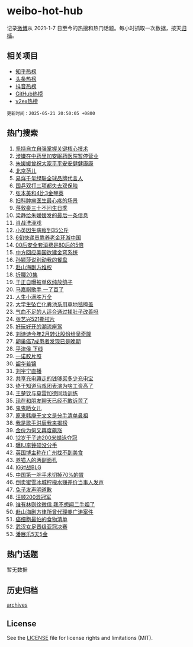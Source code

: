 # weibo-hot-hub

记录[微博](https://www.weibo.com)从 2021-1-7 日至今的热搜和热门话题。每小时抓取一次数据，按天[归档](archives)。

## 相关项目

- [知乎热榜](https://github.com/snaildev/zhihu-hot-hub)
- [头条热榜](https://github.com/snaildev/toutiao-hot-hub)
- [抖音热榜](https://github.com/snaildev/douyin-hot-hub)
- [GitHub热榜](https://github.com/snaildev/github-hot-hub)
- [v2ex热榜](https://github.com/snaildev/v2ex-hot-hub)


`更新时间：2025-05-21 20:50:05 +0800`

## 热门搜索

1. [坚持自立自强掌握关键核心技术](https://m.weibo.cn/search?containerid=100103type%3D1%26t%3D10%26q%3D%23%E5%9D%9A%E6%8C%81%E8%87%AA%E7%AB%8B%E8%87%AA%E5%BC%BA%E6%8E%8C%E6%8F%A1%E5%85%B3%E9%94%AE%E6%A0%B8%E5%BF%83%E6%8A%80%E6%9C%AF%23&stream_entry_id=51&isnewpage=1&extparam=seat%3D1%26cate%3D10103%26q%3D%2523%25E5%259D%259A%25E6%258C%2581%25E8%2587%25AA%25E7%25AB%258B%25E8%2587%25AA%25E5%25BC%25BA%25E6%258E%258C%25E6%258F%25A1%25E5%2585%25B3%25E9%2594%25AE%25E6%25A0%25B8%25E5%25BF%2583%25E6%258A%2580%25E6%259C%25AF%2523%26pos%3D0%26filter_type%3Drealtimehot%26dgr%3D0%26c_type%3D51%26stream_entry_id%3D51%26display_time%3D1747831804%26pre_seqid%3D174783180440203527534119)
1. [涉嫌在中药里加安眠药医院暂停营业](https://m.weibo.cn/search?containerid=100103type%3D1%26t%3D10%26q%3D%23%E6%B6%89%E5%AB%8C%E5%9C%A8%E4%B8%AD%E8%8D%AF%E9%87%8C%E5%8A%A0%E5%AE%89%E7%9C%A0%E8%8D%AF%E5%8C%BB%E9%99%A2%E6%9A%82%E5%81%9C%E8%90%A5%E4%B8%9A%23&stream_entry_id=31&isnewpage=1&extparam=seat%3D1%26filter_type%3Drealtimehot%26band_rank%3D1%26c_type%3D31%26lcate%3D5001%26cate%3D5001%26flag%3D1%26realpos%3D1%26q%3D%2523%25E6%25B6%2589%25E5%25AB%258C%25E5%259C%25A8%25E4%25B8%25AD%25E8%258D%25AF%25E9%2587%258C%25E5%258A%25A0%25E5%25AE%2589%25E7%259C%25A0%25E8%258D%25AF%25E5%258C%25BB%25E9%2599%25A2%25E6%259A%2582%25E5%2581%259C%25E8%2590%25A5%25E4%25B8%259A%2523%26dgr%3D0%26stream_entry_id%3D31%26pos%3D0%26display_time%3D1747831804%26pre_seqid%3D174783180440203527534119)
1. [朱媛媛曾祝大家平平安安健健康康](https://m.weibo.cn/search?containerid=100103type%3D1%26t%3D10%26q%3D%23%E6%9C%B1%E5%AA%9B%E5%AA%9B%E6%9B%BE%E7%A5%9D%E5%A4%A7%E5%AE%B6%E5%B9%B3%E5%B9%B3%E5%AE%89%E5%AE%89%E5%81%A5%E5%81%A5%E5%BA%B7%E5%BA%B7%23&stream_entry_id=31&isnewpage=1&extparam=seat%3D1%26filter_type%3Drealtimehot%26band_rank%3D2%26c_type%3D31%26lcate%3D5001%26cate%3D5001%26flag%3D1%26realpos%3D2%26q%3D%2523%25E6%259C%25B1%25E5%25AA%259B%25E5%25AA%259B%25E6%259B%25BE%25E7%25A5%259D%25E5%25A4%25A7%25E5%25AE%25B6%25E5%25B9%25B3%25E5%25B9%25B3%25E5%25AE%2589%25E5%25AE%2589%25E5%2581%25A5%25E5%2581%25A5%25E5%25BA%25B7%25E5%25BA%25B7%2523%26dgr%3D0%26stream_entry_id%3D31%26pos%3D1%26display_time%3D1747831804%26pre_seqid%3D174783180440203527534119)
1. [北京范儿](https://m.weibo.cn/search?containerid=100103type%3D1%26t%3D10%26q%3D%23%E5%8C%97%E4%BA%AC%E8%8C%83%E5%84%BF%23&stream_entry_id=31&isnewpage=1&extparam=seat%3D1%26filter_type%3Drealtimehot%26band_rank%3D3%26c_type%3D31%26lcate%3D5001%26cate%3D5001%26flag%3D0%26realpos%3D3%26q%3D%2523%25E5%258C%2597%25E4%25BA%25AC%25E8%258C%2583%25E5%2584%25BF%2523%26dgr%3D0%26stream_entry_id%3D31%26pos%3D2%26display_time%3D1747831804%26pre_seqid%3D174783180440203527534119)
1. [易烊千玺绿联全球品牌代言人](https://m.weibo.cn/search?containerid=100103type%3D1%26t%3D10%26q%3D%23%E6%98%93%E7%83%8A%E5%8D%83%E7%8E%BA%E7%BB%BF%E8%81%94%E5%85%A8%E7%90%83%E5%93%81%E7%89%8C%E4%BB%A3%E8%A8%80%E4%BA%BA%23&stream_entry_id=31&isnewpage=1&extparam=seat%3D1%26adid%3D286985%26filter_type%3Drealtimehot%26band_rank%3D4%26pos%3D3%26lcate%3D5001%26is_ad_pos%3D1%26cate%3D5001%26c_type%3D31%26q%3D%2523%25E6%2598%2593%25E7%2583%258A%25E5%258D%2583%25E7%258E%25BA%25E7%25BB%25BF%25E8%2581%2594%25E5%2585%25A8%25E7%2590%2583%25E5%2593%2581%25E7%2589%258C%25E4%25BB%25A3%25E8%25A8%2580%25E4%25BA%25BA%2523%26dgr%3D0%26stream_entry_id%3D31%26topic_ad%3D1%26display_time%3D1747831804%26pre_seqid%3D174783180440203527534119)
1. [国乒双打三项都失去双保险](https://m.weibo.cn/search?containerid=100103type%3D1%26t%3D10%26q%3D%23%E5%9B%BD%E4%B9%92%E5%8F%8C%E6%89%93%E4%B8%89%E9%A1%B9%E9%83%BD%E5%A4%B1%E5%8E%BB%E5%8F%8C%E4%BF%9D%E9%99%A9%23&stream_entry_id=31&isnewpage=1&extparam=seat%3D1%26filter_type%3Drealtimehot%26band_rank%3D4%26c_type%3D31%26lcate%3D5001%26cate%3D5001%26flag%3D0%26realpos%3D4%26q%3D%2523%25E5%259B%25BD%25E4%25B9%2592%25E5%258F%258C%25E6%2589%2593%25E4%25B8%2589%25E9%25A1%25B9%25E9%2583%25BD%25E5%25A4%25B1%25E5%258E%25BB%25E5%258F%258C%25E4%25BF%259D%25E9%2599%25A9%2523%26dgr%3D0%26stream_entry_id%3D31%26pos%3D4%26display_time%3D1747831804%26pre_seqid%3D174783180440203527534119)
1. [张本美和4比3金琴英](https://m.weibo.cn/search?containerid=100103type%3D1%26t%3D10%26q%3D%23%E5%BC%A0%E6%9C%AC%E7%BE%8E%E5%92%8C4%E6%AF%943%E9%87%91%E7%90%B4%E8%8B%B1%23&stream_entry_id=31&isnewpage=1&extparam=seat%3D1%26filter_type%3Drealtimehot%26band_rank%3D5%26c_type%3D31%26lcate%3D5001%26cate%3D5001%26flag%3D1%26realpos%3D5%26q%3D%2523%25E5%25BC%25A0%25E6%259C%25AC%25E7%25BE%258E%25E5%2592%258C4%25E6%25AF%25943%25E9%2587%2591%25E7%2590%25B4%25E8%258B%25B1%2523%26dgr%3D0%26stream_entry_id%3D31%26pos%3D5%26display_time%3D1747831804%26pre_seqid%3D174783180440203527534119)
1. [妇科肿瘤医生最心疼的场景](https://m.weibo.cn/search?containerid=100103type%3D1%26t%3D10%26q%3D%23%E5%A6%87%E7%A7%91%E8%82%BF%E7%98%A4%E5%8C%BB%E7%94%9F%E6%9C%80%E5%BF%83%E7%96%BC%E7%9A%84%E5%9C%BA%E6%99%AF%23&stream_entry_id=31&isnewpage=1&extparam=seat%3D1%26filter_type%3Drealtimehot%26band_rank%3D6%26c_type%3D31%26lcate%3D5001%26cate%3D5001%26flag%3D0%26realpos%3D6%26q%3D%2523%25E5%25A6%2587%25E7%25A7%2591%25E8%2582%25BF%25E7%2598%25A4%25E5%258C%25BB%25E7%2594%259F%25E6%259C%2580%25E5%25BF%2583%25E7%2596%25BC%25E7%259A%2584%25E5%259C%25BA%25E6%2599%25AF%2523%26dgr%3D0%26stream_entry_id%3D31%26pos%3D6%26display_time%3D1747831804%26pre_seqid%3D174783180440203527534119)
1. [蒋敦豪三十不问生日季](https://m.weibo.cn/search?containerid=100103type%3D1%26t%3D10%26q%3D%23%E8%92%8B%E6%95%A6%E8%B1%AA%E4%B8%89%E5%8D%81%E4%B8%8D%E9%97%AE%E7%94%9F%E6%97%A5%E5%AD%A3%23&stream_entry_id=31&isnewpage=1&extparam=seat%3D1%26adid%3D286895%26filter_type%3Drealtimehot%26band_rank%3D7%26c_type%3D31%26lcate%3D5001%26cate%3D5001%26stream_entry_id%3D31%26q%3D%2523%25E8%2592%258B%25E6%2595%25A6%25E8%25B1%25AA%25E4%25B8%2589%25E5%258D%2581%25E4%25B8%258D%25E9%2597%25AE%25E7%2594%259F%25E6%2597%25A5%25E5%25AD%25A3%2523%26dgr%3D0%26is_ad_pos%3D1%26pos%3D7%26display_time%3D1747831804%26pre_seqid%3D174783180440203527534119)
1. [梁静给朱媛媛发的最后一条信息](https://m.weibo.cn/search?containerid=100103type%3D1%26t%3D10%26q%3D%23%E6%A2%81%E9%9D%99%E7%BB%99%E6%9C%B1%E5%AA%9B%E5%AA%9B%E5%8F%91%E7%9A%84%E6%9C%80%E5%90%8E%E4%B8%80%E6%9D%A1%E4%BF%A1%E6%81%AF%23&stream_entry_id=31&isnewpage=1&extparam=seat%3D1%26filter_type%3Drealtimehot%26band_rank%3D7%26c_type%3D31%26lcate%3D5001%26cate%3D5001%26flag%3D16%26realpos%3D7%26q%3D%2523%25E6%25A2%2581%25E9%259D%2599%25E7%25BB%2599%25E6%259C%25B1%25E5%25AA%259B%25E5%25AA%259B%25E5%258F%2591%25E7%259A%2584%25E6%259C%2580%25E5%2590%258E%25E4%25B8%2580%25E6%259D%25A1%25E4%25BF%25A1%25E6%2581%25AF%2523%26dgr%3D0%26stream_entry_id%3D31%26pos%3D8%26display_time%3D1747831804%26pre_seqid%3D174783180440203527534119)
1. [肖战洗澡戏](https://m.weibo.cn/search?containerid=100103type%3D1%26t%3D10%26q%3D%23%E8%82%96%E6%88%98%E6%B4%97%E6%BE%A1%E6%88%8F%23&stream_entry_id=31&isnewpage=1&extparam=seat%3D1%26filter_type%3Drealtimehot%26band_rank%3D8%26c_type%3D31%26lcate%3D5001%26cate%3D5001%26flag%3D1%26realpos%3D8%26q%3D%2523%25E8%2582%2596%25E6%2588%2598%25E6%25B4%2597%25E6%25BE%25A1%25E6%2588%258F%2523%26dgr%3D0%26stream_entry_id%3D31%26pos%3D9%26display_time%3D1747831804%26pre_seqid%3D174783180440203527534119)
1. [小英因生病瘦到35公斤](https://m.weibo.cn/search?containerid=100103type%3D1%26t%3D10%26q%3D%23%E5%B0%8F%E8%8B%B1%E5%9B%A0%E7%94%9F%E7%97%85%E7%98%A6%E5%88%B035%E5%85%AC%E6%96%A4%23&stream_entry_id=31&isnewpage=1&extparam=seat%3D1%26filter_type%3Drealtimehot%26band_rank%3D9%26c_type%3D31%26lcate%3D5001%26cate%3D5001%26flag%3D1%26realpos%3D9%26q%3D%2523%25E5%25B0%258F%25E8%258B%25B1%25E5%259B%25A0%25E7%2594%259F%25E7%2597%2585%25E7%2598%25A6%25E5%2588%25B035%25E5%2585%25AC%25E6%2596%25A4%2523%26dgr%3D0%26stream_entry_id%3D31%26pos%3D10%26display_time%3D1747831804%26pre_seqid%3D174783180440203527534119)
1. [6旬快递员靠养老金环游中国](https://m.weibo.cn/search?containerid=100103type%3D1%26t%3D10%26q%3D%236%E6%97%AC%E5%BF%AB%E9%80%92%E5%91%98%E9%9D%A0%E5%85%BB%E8%80%81%E9%87%91%E7%8E%AF%E6%B8%B8%E4%B8%AD%E5%9B%BD%23&stream_entry_id=31&isnewpage=1&extparam=seat%3D1%26filter_type%3Drealtimehot%26band_rank%3D10%26c_type%3D31%26lcate%3D5001%26cate%3D5001%26flag%3D1%26realpos%3D10%26q%3D%25236%25E6%2597%25AC%25E5%25BF%25AB%25E9%2580%2592%25E5%2591%2598%25E9%259D%25A0%25E5%2585%25BB%25E8%2580%2581%25E9%2587%2591%25E7%258E%25AF%25E6%25B8%25B8%25E4%25B8%25AD%25E5%259B%25BD%2523%26dgr%3D0%26stream_entry_id%3D31%26pos%3D11%26display_time%3D1747831804%26pre_seqid%3D174783180440203527534119)
1. [00后安全套消费是80后的5倍](https://m.weibo.cn/search?containerid=100103type%3D1%26t%3D10%26q%3D%2300%E5%90%8E%E5%AE%89%E5%85%A8%E5%A5%97%E6%B6%88%E8%B4%B9%E6%98%AF80%E5%90%8E%E7%9A%845%E5%80%8D%23&stream_entry_id=31&isnewpage=1&extparam=seat%3D1%26filter_type%3Drealtimehot%26band_rank%3D11%26c_type%3D31%26lcate%3D5001%26cate%3D5001%26flag%3D2%26realpos%3D11%26q%3D%252300%25E5%2590%258E%25E5%25AE%2589%25E5%2585%25A8%25E5%25A5%2597%25E6%25B6%2588%25E8%25B4%25B9%25E6%2598%25AF80%25E5%2590%258E%25E7%259A%25845%25E5%2580%258D%2523%26dgr%3D0%26stream_entry_id%3D31%26pos%3D12%26display_time%3D1747831804%26pre_seqid%3D174783180440203527534119)
1. [中方回应美国欲建金穹系统](https://m.weibo.cn/search?containerid=100103type%3D1%26t%3D10%26q%3D%23%E4%B8%AD%E6%96%B9%E5%9B%9E%E5%BA%94%E7%BE%8E%E5%9B%BD%E6%AC%B2%E5%BB%BA%E9%87%91%E7%A9%B9%E7%B3%BB%E7%BB%9F%23&stream_entry_id=31&isnewpage=1&extparam=seat%3D1%26filter_type%3Drealtimehot%26band_rank%3D12%26c_type%3D31%26lcate%3D5001%26cate%3D5001%26flag%3D1%26realpos%3D12%26q%3D%2523%25E4%25B8%25AD%25E6%2596%25B9%25E5%259B%259E%25E5%25BA%2594%25E7%25BE%258E%25E5%259B%25BD%25E6%25AC%25B2%25E5%25BB%25BA%25E9%2587%2591%25E7%25A9%25B9%25E7%25B3%25BB%25E7%25BB%259F%2523%26dgr%3D0%26stream_entry_id%3D31%26pos%3D13%26display_time%3D1747831804%26pre_seqid%3D174783180440203527534119)
1. [孙颖莎说别动我的餐盘](https://m.weibo.cn/search?containerid=100103type%3D1%26t%3D10%26q%3D%23%E5%AD%99%E9%A2%96%E8%8E%8E%E8%AF%B4%E5%88%AB%E5%8A%A8%E6%88%91%E7%9A%84%E9%A4%90%E7%9B%98%23&stream_entry_id=31&isnewpage=1&extparam=seat%3D1%26filter_type%3Drealtimehot%26band_rank%3D13%26c_type%3D31%26lcate%3D5001%26cate%3D5001%26flag%3D1%26realpos%3D13%26q%3D%2523%25E5%25AD%2599%25E9%25A2%2596%25E8%258E%258E%25E8%25AF%25B4%25E5%2588%25AB%25E5%258A%25A8%25E6%2588%2591%25E7%259A%2584%25E9%25A4%2590%25E7%259B%2598%2523%26dgr%3D0%26stream_entry_id%3D31%26pos%3D14%26display_time%3D1747831804%26pre_seqid%3D174783180440203527534119)
1. [赴山海剧方维权](https://m.weibo.cn/search?containerid=100103type%3D1%26t%3D10%26q%3D%23%E8%B5%B4%E5%B1%B1%E6%B5%B7%E5%89%A7%E6%96%B9%E7%BB%B4%E6%9D%83%23&stream_entry_id=31&isnewpage=1&extparam=seat%3D1%26filter_type%3Drealtimehot%26band_rank%3D14%26c_type%3D31%26lcate%3D5001%26cate%3D5001%26flag%3D0%26realpos%3D14%26q%3D%2523%25E8%25B5%25B4%25E5%25B1%25B1%25E6%25B5%25B7%25E5%2589%25A7%25E6%2596%25B9%25E7%25BB%25B4%25E6%259D%2583%2523%26dgr%3D0%26stream_entry_id%3D31%26pos%3D15%26display_time%3D1747831804%26pre_seqid%3D174783180440203527534119)
1. [折腰20集](https://m.weibo.cn/search?containerid=100103type%3D1%26t%3D10%26q%3D%E6%8A%98%E8%85%B020%E9%9B%86&stream_entry_id=31&isnewpage=1&extparam=seat%3D1%26filter_type%3Drealtimehot%26band_rank%3D15%26c_type%3D31%26lcate%3D5001%26cate%3D5001%26flag%3D1%26realpos%3D15%26q%3D%25E6%258A%2598%25E8%2585%25B020%25E9%259B%2586%26dgr%3D0%26stream_entry_id%3D31%26pos%3D16%26display_time%3D1747831804%26pre_seqid%3D174783180440203527534119)
1. [于正自曝被单依纯放鸽子](https://m.weibo.cn/search?containerid=100103type%3D1%26t%3D10%26q%3D%23%E4%BA%8E%E6%AD%A3%E8%87%AA%E6%9B%9D%E8%A2%AB%E5%8D%95%E4%BE%9D%E7%BA%AF%E6%94%BE%E9%B8%BD%E5%AD%90%23&stream_entry_id=31&isnewpage=1&extparam=seat%3D1%26filter_type%3Drealtimehot%26band_rank%3D16%26c_type%3D31%26lcate%3D5001%26cate%3D5001%26flag%3D2%26realpos%3D16%26q%3D%2523%25E4%25BA%258E%25E6%25AD%25A3%25E8%2587%25AA%25E6%259B%259D%25E8%25A2%25AB%25E5%258D%2595%25E4%25BE%259D%25E7%25BA%25AF%25E6%2594%25BE%25E9%25B8%25BD%25E5%25AD%2590%2523%26dgr%3D0%26stream_entry_id%3D31%26pos%3D17%26display_time%3D1747831804%26pre_seqid%3D174783180440203527534119)
1. [马嘉祺歌手 一了百了](https://m.weibo.cn/search?containerid=100103type%3D1%26t%3D10%26q%3D%E9%A9%AC%E5%98%89%E7%A5%BA%E6%AD%8C%E6%89%8B+%E4%B8%80%E4%BA%86%E7%99%BE%E4%BA%86&stream_entry_id=31&isnewpage=1&extparam=seat%3D1%26filter_type%3Drealtimehot%26band_rank%3D17%26c_type%3D31%26lcate%3D5001%26cate%3D5001%26flag%3D1%26realpos%3D17%26q%3D%25E9%25A9%25AC%25E5%2598%2589%25E7%25A5%25BA%25E6%25AD%258C%25E6%2589%258B%2520%25E4%25B8%2580%25E4%25BA%2586%25E7%2599%25BE%25E4%25BA%2586%26dgr%3D0%26stream_entry_id%3D31%26pos%3D18%26display_time%3D1747831804%26pre_seqid%3D174783180440203527534119)
1. [人生小满胜万全](https://m.weibo.cn/search?containerid=100103type%3D1%26t%3D10%26q%3D%23%E4%BA%BA%E7%94%9F%E5%B0%8F%E6%BB%A1%E8%83%9C%E4%B8%87%E5%85%A8%23&stream_entry_id=31&isnewpage=1&extparam=seat%3D1%26filter_type%3Drealtimehot%26band_rank%3D18%26c_type%3D31%26lcate%3D5001%26cate%3D5001%26flag%3D0%26realpos%3D18%26q%3D%2523%25E4%25BA%25BA%25E7%2594%259F%25E5%25B0%258F%25E6%25BB%25A1%25E8%2583%259C%25E4%25B8%2587%25E5%2585%25A8%2523%26dgr%3D0%26stream_entry_id%3D31%26pos%3D19%26display_time%3D1747831804%26pre_seqid%3D174783180440203527534119)
1. [大学生坠亡化粪池系用草地毯掩盖](https://m.weibo.cn/search?containerid=100103type%3D1%26t%3D10%26q%3D%23%E5%A4%A7%E5%AD%A6%E7%94%9F%E5%9D%A0%E4%BA%A1%E5%8C%96%E7%B2%AA%E6%B1%A0%E7%B3%BB%E7%94%A8%E8%8D%89%E5%9C%B0%E6%AF%AF%E6%8E%A9%E7%9B%96%23&stream_entry_id=31&isnewpage=1&extparam=seat%3D1%26filter_type%3Drealtimehot%26band_rank%3D19%26c_type%3D31%26lcate%3D5001%26cate%3D5001%26flag%3D1%26realpos%3D19%26q%3D%2523%25E5%25A4%25A7%25E5%25AD%25A6%25E7%2594%259F%25E5%259D%25A0%25E4%25BA%25A1%25E5%258C%2596%25E7%25B2%25AA%25E6%25B1%25A0%25E7%25B3%25BB%25E7%2594%25A8%25E8%258D%2589%25E5%259C%25B0%25E6%25AF%25AF%25E6%258E%25A9%25E7%259B%2596%2523%26dgr%3D0%26stream_entry_id%3D31%26pos%3D20%26display_time%3D1747831804%26pre_seqid%3D174783180440203527534119)
1. [气血不足的人适合通过揉肚子改善吗](https://m.weibo.cn/search?containerid=100103type%3D1%26t%3D10%26q%3D%E6%B0%94%E8%A1%80%E4%B8%8D%E8%B6%B3%E7%9A%84%E4%BA%BA%E9%80%82%E5%90%88%E9%80%9A%E8%BF%87%E6%8F%89%E8%82%9A%E5%AD%90%E6%94%B9%E5%96%84%E5%90%97&stream_entry_id=31&isnewpage=1&extparam=seat%3D1%26is_ai_ask%3D1%26filter_type%3Drealtimehot%26band_rank%3D20%26c_type%3D31%26lcate%3D5001%26cate%3D5001%26flag%3D1%26realpos%3D20%26q%3D%25E6%25B0%2594%25E8%25A1%2580%25E4%25B8%258D%25E8%25B6%25B3%25E7%259A%2584%25E4%25BA%25BA%25E9%2580%2582%25E5%2590%2588%25E9%2580%259A%25E8%25BF%2587%25E6%258F%2589%25E8%2582%259A%25E5%25AD%2590%25E6%2594%25B9%25E5%2596%2584%25E5%2590%2597%26dgr%3D0%26stream_entry_id%3D31%26pos%3D21%26display_time%3D1747831804%26pre_seqid%3D174783180440203527534119)
1. [张艺兴521撕拉片](https://m.weibo.cn/search?containerid=100103type%3D1%26t%3D10%26q%3D%E5%BC%A0%E8%89%BA%E5%85%B4521%E6%92%95%E6%8B%89%E7%89%87&stream_entry_id=31&isnewpage=1&extparam=seat%3D1%26filter_type%3Drealtimehot%26band_rank%3D21%26c_type%3D31%26lcate%3D5001%26cate%3D5001%26flag%3D0%26realpos%3D21%26q%3D%25E5%25BC%25A0%25E8%2589%25BA%25E5%2585%25B4521%25E6%2592%2595%25E6%258B%2589%25E7%2589%2587%26dgr%3D0%26stream_entry_id%3D31%26pos%3D22%26display_time%3D1747831804%26pre_seqid%3D174783180440203527534119)
1. [好玩好开的潮流座驾](https://m.weibo.cn/search?containerid=100103type%3D1%26t%3D10%26q%3D%23%E5%A5%BD%E7%8E%A9%E5%A5%BD%E5%BC%80%E7%9A%84%E6%BD%AE%E6%B5%81%E5%BA%A7%E9%A9%BE%23&stream_entry_id=31&isnewpage=1&extparam=seat%3D1%26filter_type%3Drealtimehot%26band_rank%3D22%26c_type%3D31%26lcate%3D5001%26cate%3D5001%26flag%3D1%26realpos%3D22%26q%3D%2523%25E5%25A5%25BD%25E7%258E%25A9%25E5%25A5%25BD%25E5%25BC%2580%25E7%259A%2584%25E6%25BD%25AE%25E6%25B5%2581%25E5%25BA%25A7%25E9%25A9%25BE%2523%26dgr%3D0%26stream_entry_id%3D31%26pos%3D23%26display_time%3D1747831804%26pre_seqid%3D174783180440203527534119)
1. [刘诗诗今年2月转让股份给吴奇隆](https://m.weibo.cn/search?containerid=100103type%3D1%26t%3D10%26q%3D%23%E5%88%98%E8%AF%97%E8%AF%97%E4%BB%8A%E5%B9%B42%E6%9C%88%E8%BD%AC%E8%AE%A9%E8%82%A1%E4%BB%BD%E7%BB%99%E5%90%B4%E5%A5%87%E9%9A%86%23&stream_entry_id=31&isnewpage=1&extparam=seat%3D1%26filter_type%3Drealtimehot%26band_rank%3D23%26c_type%3D31%26lcate%3D5001%26cate%3D5001%26flag%3D1%26realpos%3D23%26q%3D%2523%25E5%2588%2598%25E8%25AF%2597%25E8%25AF%2597%25E4%25BB%258A%25E5%25B9%25B42%25E6%259C%2588%25E8%25BD%25AC%25E8%25AE%25A9%25E8%2582%25A1%25E4%25BB%25BD%25E7%25BB%2599%25E5%2590%25B4%25E5%25A5%2587%25E9%259A%2586%2523%26dgr%3D0%26stream_entry_id%3D31%26pos%3D24%26display_time%3D1747831804%26pre_seqid%3D174783180440203527534119)
1. [卵巢癌7成患者发现已是晚期](https://m.weibo.cn/search?containerid=100103type%3D1%26t%3D10%26q%3D%23%E5%8D%B5%E5%B7%A2%E7%99%8C7%E6%88%90%E6%82%A3%E8%80%85%E5%8F%91%E7%8E%B0%E5%B7%B2%E6%98%AF%E6%99%9A%E6%9C%9F%23&stream_entry_id=31&isnewpage=1&extparam=seat%3D1%26filter_type%3Drealtimehot%26band_rank%3D24%26c_type%3D31%26lcate%3D5001%26cate%3D5001%26flag%3D1%26realpos%3D24%26q%3D%2523%25E5%258D%25B5%25E5%25B7%25A2%25E7%2599%258C7%25E6%2588%2590%25E6%2582%25A3%25E8%2580%2585%25E5%258F%2591%25E7%258E%25B0%25E5%25B7%25B2%25E6%2598%25AF%25E6%2599%259A%25E6%259C%259F%2523%26dgr%3D0%26stream_entry_id%3D31%26pos%3D25%26display_time%3D1747831804%26pre_seqid%3D174783180440203527534119)
1. [平津侯 下线](https://m.weibo.cn/search?containerid=100103type%3D1%26t%3D10%26q%3D%E5%B9%B3%E6%B4%A5%E4%BE%AF+%E4%B8%8B%E7%BA%BF&stream_entry_id=31&isnewpage=1&extparam=seat%3D1%26filter_type%3Drealtimehot%26band_rank%3D25%26c_type%3D31%26lcate%3D5001%26cate%3D5001%26flag%3D0%26realpos%3D25%26q%3D%25E5%25B9%25B3%25E6%25B4%25A5%25E4%25BE%25AF%2520%25E4%25B8%258B%25E7%25BA%25BF%26dgr%3D0%26stream_entry_id%3D31%26pos%3D26%26display_time%3D1747831804%26pre_seqid%3D174783180440203527534119)
1. [一诺胶片照](https://m.weibo.cn/search?containerid=100103type%3D1%26t%3D10%26q%3D%E4%B8%80%E8%AF%BA%E8%83%B6%E7%89%87%E7%85%A7&stream_entry_id=31&isnewpage=1&extparam=seat%3D1%26filter_type%3Drealtimehot%26band_rank%3D26%26c_type%3D31%26lcate%3D5001%26cate%3D5001%26flag%3D1%26realpos%3D26%26q%3D%25E4%25B8%2580%25E8%25AF%25BA%25E8%2583%25B6%25E7%2589%2587%25E7%2585%25A7%26dgr%3D0%26stream_entry_id%3D31%26pos%3D27%26display_time%3D1747831804%26pre_seqid%3D174783180440203527534119)
1. [韶华若锦](https://m.weibo.cn/search?containerid=100103type%3D1%26t%3D10%26q%3D%E9%9F%B6%E5%8D%8E%E8%8B%A5%E9%94%A6&stream_entry_id=31&isnewpage=1&extparam=seat%3D1%26filter_type%3Drealtimehot%26band_rank%3D27%26c_type%3D31%26lcate%3D5001%26cate%3D5001%26flag%3D1%26realpos%3D27%26q%3D%25E9%259F%25B6%25E5%258D%258E%25E8%258B%25A5%25E9%2594%25A6%26dgr%3D0%26stream_entry_id%3D31%26pos%3D28%26display_time%3D1747831804%26pre_seqid%3D174783180440203527534119)
1. [刘宇宁直播](https://m.weibo.cn/search?containerid=100103type%3D1%26t%3D10%26q%3D%E5%88%98%E5%AE%87%E5%AE%81%E7%9B%B4%E6%92%AD&stream_entry_id=31&isnewpage=1&extparam=seat%3D1%26filter_type%3Drealtimehot%26band_rank%3D28%26c_type%3D31%26lcate%3D5001%26cate%3D5001%26flag%3D1%26realpos%3D28%26q%3D%25E5%2588%2598%25E5%25AE%2587%25E5%25AE%2581%25E7%259B%25B4%25E6%2592%25AD%26dgr%3D0%26stream_entry_id%3D31%26pos%3D29%26display_time%3D1747831804%26pre_seqid%3D174783180440203527534119)
1. [共享充电薅走的钱够买多少充电宝](https://m.weibo.cn/search?containerid=100103type%3D1%26t%3D10%26q%3D%E5%85%B1%E4%BA%AB%E5%85%85%E7%94%B5%E8%96%85%E8%B5%B0%E7%9A%84%E9%92%B1%E5%A4%9F%E4%B9%B0%E5%A4%9A%E5%B0%91%E5%85%85%E7%94%B5%E5%AE%9D&stream_entry_id=31&isnewpage=1&extparam=seat%3D1%26is_ai_ask%3D1%26filter_type%3Drealtimehot%26band_rank%3D29%26c_type%3D31%26lcate%3D5001%26cate%3D5001%26flag%3D1%26realpos%3D29%26q%3D%25E5%2585%25B1%25E4%25BA%25AB%25E5%2585%2585%25E7%2594%25B5%25E8%2596%2585%25E8%25B5%25B0%25E7%259A%2584%25E9%2592%25B1%25E5%25A4%259F%25E4%25B9%25B0%25E5%25A4%259A%25E5%25B0%2591%25E5%2585%2585%25E7%2594%25B5%25E5%25AE%259D%26dgr%3D0%26stream_entry_id%3D31%26pos%3D30%26display_time%3D1747831804%26pre_seqid%3D174783180440203527534119)
1. [终于知道马戏团表演为啥工资高了](https://m.weibo.cn/search?containerid=100103type%3D1%26t%3D10%26q%3D%E7%BB%88%E4%BA%8E%E7%9F%A5%E9%81%93%E9%A9%AC%E6%88%8F%E5%9B%A2%E8%A1%A8%E6%BC%94%E4%B8%BA%E5%95%A5%E5%B7%A5%E8%B5%84%E9%AB%98%E4%BA%86&stream_entry_id=31&isnewpage=1&extparam=seat%3D1%26filter_type%3Drealtimehot%26band_rank%3D30%26c_type%3D31%26lcate%3D5001%26cate%3D5001%26flag%3D1%26realpos%3D30%26q%3D%25E7%25BB%2588%25E4%25BA%258E%25E7%259F%25A5%25E9%2581%2593%25E9%25A9%25AC%25E6%2588%258F%25E5%259B%25A2%25E8%25A1%25A8%25E6%25BC%2594%25E4%25B8%25BA%25E5%2595%25A5%25E5%25B7%25A5%25E8%25B5%2584%25E9%25AB%2598%25E4%25BA%2586%26dgr%3D0%26stream_entry_id%3D31%26pos%3D31%26display_time%3D1747831804%26pre_seqid%3D174783180440203527534119)
1. [王楚钦与莫雷加德同场训练](https://m.weibo.cn/search?containerid=100103type%3D1%26t%3D10%26q%3D%23%E7%8E%8B%E6%A5%9A%E9%92%A6%E4%B8%8E%E8%8E%AB%E9%9B%B7%E5%8A%A0%E5%BE%B7%E5%90%8C%E5%9C%BA%E8%AE%AD%E7%BB%83%23&stream_entry_id=31&isnewpage=1&extparam=seat%3D1%26filter_type%3Drealtimehot%26band_rank%3D31%26c_type%3D31%26lcate%3D5001%26cate%3D5001%26flag%3D1%26realpos%3D31%26q%3D%2523%25E7%258E%258B%25E6%25A5%259A%25E9%2592%25A6%25E4%25B8%258E%25E8%258E%25AB%25E9%259B%25B7%25E5%258A%25A0%25E5%25BE%25B7%25E5%2590%258C%25E5%259C%25BA%25E8%25AE%25AD%25E7%25BB%2583%2523%26dgr%3D0%26stream_entry_id%3D31%26pos%3D32%26display_time%3D1747831804%26pre_seqid%3D174783180440203527534119)
1. [现在和朋友聊天已经不敢诉苦了](https://m.weibo.cn/search?containerid=100103type%3D1%26t%3D10%26q%3D%23%E7%8E%B0%E5%9C%A8%E5%92%8C%E6%9C%8B%E5%8F%8B%E8%81%8A%E5%A4%A9%E5%B7%B2%E7%BB%8F%E4%B8%8D%E6%95%A2%E8%AF%89%E8%8B%A6%E4%BA%86%23&stream_entry_id=31&isnewpage=1&extparam=seat%3D1%26filter_type%3Drealtimehot%26band_rank%3D32%26c_type%3D31%26lcate%3D5001%26cate%3D5001%26flag%3D1%26realpos%3D32%26q%3D%2523%25E7%258E%25B0%25E5%259C%25A8%25E5%2592%258C%25E6%259C%258B%25E5%258F%258B%25E8%2581%258A%25E5%25A4%25A9%25E5%25B7%25B2%25E7%25BB%258F%25E4%25B8%258D%25E6%2595%25A2%25E8%25AF%2589%25E8%258B%25A6%25E4%25BA%2586%2523%26dgr%3D0%26stream_entry_id%3D31%26pos%3D33%26display_time%3D1747831804%26pre_seqid%3D174783180440203527534119)
1. [鬼鬼晒女儿](https://m.weibo.cn/search?containerid=100103type%3D1%26t%3D10%26q%3D%23%E9%AC%BC%E9%AC%BC%E6%99%92%E5%A5%B3%E5%84%BF%23&stream_entry_id=31&isnewpage=1&extparam=seat%3D1%26filter_type%3Drealtimehot%26band_rank%3D33%26c_type%3D31%26lcate%3D5001%26cate%3D5001%26flag%3D1%26realpos%3D33%26q%3D%2523%25E9%25AC%25BC%25E9%25AC%25BC%25E6%2599%2592%25E5%25A5%25B3%25E5%2584%25BF%2523%26dgr%3D0%26stream_entry_id%3D31%26pos%3D34%26display_time%3D1747831804%26pre_seqid%3D174783180440203527534119)
1. [原来韩庚于文文是分手清单鼻祖](https://m.weibo.cn/search?containerid=100103type%3D1%26t%3D10%26q%3D%E5%8E%9F%E6%9D%A5%E9%9F%A9%E5%BA%9A%E4%BA%8E%E6%96%87%E6%96%87%E6%98%AF%E5%88%86%E6%89%8B%E6%B8%85%E5%8D%95%E9%BC%BB%E7%A5%96&stream_entry_id=31&isnewpage=1&extparam=seat%3D1%26filter_type%3Drealtimehot%26band_rank%3D34%26c_type%3D31%26lcate%3D5001%26cate%3D5001%26flag%3D1%26realpos%3D34%26q%3D%25E5%258E%259F%25E6%259D%25A5%25E9%259F%25A9%25E5%25BA%259A%25E4%25BA%258E%25E6%2596%2587%25E6%2596%2587%25E6%2598%25AF%25E5%2588%2586%25E6%2589%258B%25E6%25B8%2585%25E5%258D%2595%25E9%25BC%25BB%25E7%25A5%2596%26dgr%3D0%26stream_entry_id%3D31%26pos%3D35%26display_time%3D1747831804%26pre_seqid%3D174783180440203527534119)
1. [我是歌手洪辰我来揭榜](https://m.weibo.cn/search?containerid=100103type%3D1%26t%3D10%26q%3D%E6%88%91%E6%98%AF%E6%AD%8C%E6%89%8B%E6%B4%AA%E8%BE%B0%E6%88%91%E6%9D%A5%E6%8F%AD%E6%A6%9C&stream_entry_id=31&isnewpage=1&extparam=seat%3D1%26filter_type%3Drealtimehot%26band_rank%3D35%26c_type%3D31%26lcate%3D5001%26cate%3D5001%26flag%3D0%26realpos%3D35%26q%3D%25E6%2588%2591%25E6%2598%25AF%25E6%25AD%258C%25E6%2589%258B%25E6%25B4%25AA%25E8%25BE%25B0%25E6%2588%2591%25E6%259D%25A5%25E6%258F%25AD%25E6%25A6%259C%26dgr%3D0%26stream_entry_id%3D31%26pos%3D36%26display_time%3D1747831804%26pre_seqid%3D174783180440203527534119)
1. [金价为何又再度飙涨](https://m.weibo.cn/search?containerid=100103type%3D1%26t%3D10%26q%3D%23%E9%87%91%E4%BB%B7%E4%B8%BA%E4%BD%95%E5%8F%88%E5%86%8D%E5%BA%A6%E9%A3%99%E6%B6%A8%23&stream_entry_id=31&isnewpage=1&extparam=seat%3D1%26filter_type%3Drealtimehot%26band_rank%3D36%26c_type%3D31%26lcate%3D5001%26cate%3D5001%26flag%3D1%26realpos%3D36%26q%3D%2523%25E9%2587%2591%25E4%25BB%25B7%25E4%25B8%25BA%25E4%25BD%2595%25E5%258F%2588%25E5%2586%258D%25E5%25BA%25A6%25E9%25A3%2599%25E6%25B6%25A8%2523%26dgr%3D0%26stream_entry_id%3D31%26pos%3D37%26display_time%3D1747831804%26pre_seqid%3D174783180440203527534119)
1. [12岁于子迪200米蝶泳夺冠](https://m.weibo.cn/search?containerid=100103type%3D1%26t%3D10%26q%3D%2312%E5%B2%81%E4%BA%8E%E5%AD%90%E8%BF%AA200%E7%B1%B3%E8%9D%B6%E6%B3%B3%E5%A4%BA%E5%86%A0%23&stream_entry_id=31&isnewpage=1&extparam=seat%3D1%26filter_type%3Drealtimehot%26band_rank%3D37%26c_type%3D31%26lcate%3D5001%26cate%3D5001%26flag%3D1%26realpos%3D37%26q%3D%252312%25E5%25B2%2581%25E4%25BA%258E%25E5%25AD%2590%25E8%25BF%25AA200%25E7%25B1%25B3%25E8%259D%25B6%25E6%25B3%25B3%25E5%25A4%25BA%25E5%2586%25A0%2523%26dgr%3D0%26stream_entry_id%3D31%26pos%3D38%26display_time%3D1747831804%26pre_seqid%3D174783180440203527534119)
1. [曝IU李钟硕没分手](https://m.weibo.cn/search?containerid=100103type%3D1%26t%3D10%26q%3D%23%E6%9B%9DIU%E6%9D%8E%E9%92%9F%E7%A1%95%E6%B2%A1%E5%88%86%E6%89%8B%23&stream_entry_id=31&isnewpage=1&extparam=seat%3D1%26filter_type%3Drealtimehot%26band_rank%3D38%26c_type%3D31%26lcate%3D5001%26cate%3D5001%26flag%3D1%26realpos%3D38%26q%3D%2523%25E6%259B%259DIU%25E6%259D%258E%25E9%2592%259F%25E7%25A1%2595%25E6%25B2%25A1%25E5%2588%2586%25E6%2589%258B%2523%26dgr%3D0%26stream_entry_id%3D31%26pos%3D39%26display_time%3D1747831804%26pre_seqid%3D174783180440203527534119)
1. [英国博主称在广州找不到美食](https://m.weibo.cn/search?containerid=100103type%3D1%26t%3D10%26q%3D%E8%8B%B1%E5%9B%BD%E5%8D%9A%E4%B8%BB%E7%A7%B0%E5%9C%A8%E5%B9%BF%E5%B7%9E%E6%89%BE%E4%B8%8D%E5%88%B0%E7%BE%8E%E9%A3%9F&stream_entry_id=31&isnewpage=1&extparam=seat%3D1%26filter_type%3Drealtimehot%26band_rank%3D39%26c_type%3D31%26lcate%3D5001%26cate%3D5001%26flag%3D1%26realpos%3D39%26q%3D%25E8%258B%25B1%25E5%259B%25BD%25E5%258D%259A%25E4%25B8%25BB%25E7%25A7%25B0%25E5%259C%25A8%25E5%25B9%25BF%25E5%25B7%259E%25E6%2589%25BE%25E4%25B8%258D%25E5%2588%25B0%25E7%25BE%258E%25E9%25A3%259F%26dgr%3D0%26stream_entry_id%3D31%26pos%3D40%26display_time%3D1747831804%26pre_seqid%3D174783180440203527534119)
1. [养猫人的两副面孔](https://m.weibo.cn/search?containerid=100103type%3D1%26t%3D10%26q%3D%E5%85%BB%E7%8C%AB%E4%BA%BA%E7%9A%84%E4%B8%A4%E5%89%AF%E9%9D%A2%E5%AD%94&stream_entry_id=31&isnewpage=1&extparam=seat%3D1%26filter_type%3Drealtimehot%26band_rank%3D40%26c_type%3D31%26lcate%3D5001%26cate%3D5001%26flag%3D1%26realpos%3D40%26q%3D%25E5%2585%25BB%25E7%258C%25AB%25E4%25BA%25BA%25E7%259A%2584%25E4%25B8%25A4%25E5%2589%25AF%25E9%259D%25A2%25E5%25AD%2594%26dgr%3D0%26stream_entry_id%3D31%26pos%3D41%26display_time%3D1747831804%26pre_seqid%3D174783180440203527534119)
1. [IG对战BLG](https://m.weibo.cn/search?containerid=100103type%3D1%26t%3D10%26q%3DIG%E5%AF%B9%E6%88%98BLG&stream_entry_id=31&isnewpage=1&extparam=seat%3D1%26filter_type%3Drealtimehot%26band_rank%3D41%26c_type%3D31%26lcate%3D5001%26cate%3D5001%26flag%3D1%26realpos%3D41%26q%3DIG%25E5%25AF%25B9%25E6%2588%2598BLG%26dgr%3D0%26stream_entry_id%3D31%26pos%3D42%26display_time%3D1747831804%26pre_seqid%3D174783180440203527534119)
1. [中国第一胖手术切掉70%的胃](https://m.weibo.cn/search?containerid=100103type%3D1%26t%3D10%26q%3D%23%E4%B8%AD%E5%9B%BD%E7%AC%AC%E4%B8%80%E8%83%96%E6%89%8B%E6%9C%AF%E5%88%87%E6%8E%8970%25%E7%9A%84%E8%83%83%23&stream_entry_id=31&isnewpage=1&extparam=seat%3D1%26filter_type%3Drealtimehot%26band_rank%3D42%26c_type%3D31%26lcate%3D5001%26cate%3D5001%26flag%3D1%26realpos%3D42%26q%3D%2523%25E4%25B8%25AD%25E5%259B%25BD%25E7%25AC%25AC%25E4%25B8%2580%25E8%2583%2596%25E6%2589%258B%25E6%259C%25AF%25E5%2588%2587%25E6%258E%258970%2525%25E7%259A%2584%25E8%2583%2583%2523%26dgr%3D0%26stream_entry_id%3D31%26pos%3D43%26display_time%3D1747831804%26pre_seqid%3D174783180440203527534119)
1. [倒卖蜜雪冰城柠檬水赚差价当事人发声](https://m.weibo.cn/search?containerid=100103type%3D1%26t%3D10%26q%3D%23%E5%80%92%E5%8D%96%E8%9C%9C%E9%9B%AA%E5%86%B0%E5%9F%8E%E6%9F%A0%E6%AA%AC%E6%B0%B4%E8%B5%9A%E5%B7%AE%E4%BB%B7%E5%BD%93%E4%BA%8B%E4%BA%BA%E5%8F%91%E5%A3%B0%23&stream_entry_id=31&isnewpage=1&extparam=seat%3D1%26filter_type%3Drealtimehot%26band_rank%3D43%26c_type%3D31%26lcate%3D5001%26cate%3D5001%26flag%3D1%26realpos%3D43%26q%3D%2523%25E5%2580%2592%25E5%258D%2596%25E8%259C%259C%25E9%259B%25AA%25E5%2586%25B0%25E5%259F%258E%25E6%259F%25A0%25E6%25AA%25AC%25E6%25B0%25B4%25E8%25B5%259A%25E5%25B7%25AE%25E4%25BB%25B7%25E5%25BD%2593%25E4%25BA%258B%25E4%25BA%25BA%25E5%258F%2591%25E5%25A3%25B0%2523%26dgr%3D0%26stream_entry_id%3D31%26pos%3D44%26display_time%3D1747831804%26pre_seqid%3D174783180440203527534119)
1. [兔子发声明道歉](https://m.weibo.cn/search?containerid=100103type%3D1%26t%3D10%26q%3D%E5%85%94%E5%AD%90%E5%8F%91%E5%A3%B0%E6%98%8E%E9%81%93%E6%AD%89&stream_entry_id=31&isnewpage=1&extparam=seat%3D1%26filter_type%3Drealtimehot%26band_rank%3D44%26c_type%3D31%26lcate%3D5001%26cate%3D5001%26flag%3D1%26realpos%3D44%26q%3D%25E5%2585%2594%25E5%25AD%2590%25E5%258F%2591%25E5%25A3%25B0%25E6%2598%258E%25E9%2581%2593%25E6%25AD%2589%26dgr%3D0%26stream_entry_id%3D31%26pos%3D45%26display_time%3D1747831804%26pre_seqid%3D174783180440203527534119)
1. [汪顺200混冠军](https://m.weibo.cn/search?containerid=100103type%3D1%26t%3D10%26q%3D%23%E6%B1%AA%E9%A1%BA200%E6%B7%B7%E5%86%A0%E5%86%9B%23&stream_entry_id=31&isnewpage=1&extparam=seat%3D1%26filter_type%3Drealtimehot%26band_rank%3D45%26c_type%3D31%26lcate%3D5001%26cate%3D5001%26flag%3D1%26realpos%3D45%26q%3D%2523%25E6%25B1%25AA%25E9%25A1%25BA200%25E6%25B7%25B7%25E5%2586%25A0%25E5%2586%259B%2523%26dgr%3D0%26stream_entry_id%3D31%26pos%3D46%26display_time%3D1747831804%26pre_seqid%3D174783180440203527534119)
1. [谁有林则徐微信 我不想闻二手烟了](https://m.weibo.cn/search?containerid=100103type%3D1%26t%3D10%26q%3D%E8%B0%81%E6%9C%89%E6%9E%97%E5%88%99%E5%BE%90%E5%BE%AE%E4%BF%A1+%E6%88%91%E4%B8%8D%E6%83%B3%E9%97%BB%E4%BA%8C%E6%89%8B%E7%83%9F%E4%BA%86&stream_entry_id=31&isnewpage=1&extparam=seat%3D1%26filter_type%3Drealtimehot%26band_rank%3D46%26c_type%3D31%26lcate%3D5001%26cate%3D5001%26flag%3D0%26realpos%3D46%26q%3D%25E8%25B0%2581%25E6%259C%2589%25E6%259E%2597%25E5%2588%2599%25E5%25BE%2590%25E5%25BE%25AE%25E4%25BF%25A1%2520%25E6%2588%2591%25E4%25B8%258D%25E6%2583%25B3%25E9%2597%25BB%25E4%25BA%258C%25E6%2589%258B%25E7%2583%259F%25E4%25BA%2586%26dgr%3D0%26stream_entry_id%3D31%26pos%3D47%26display_time%3D1747831804%26pre_seqid%3D174783180440203527534119)
1. [赴山海剧方律所曾代理姜广涛案件](https://m.weibo.cn/search?containerid=100103type%3D1%26t%3D10%26q%3D%23%E8%B5%B4%E5%B1%B1%E6%B5%B7%E5%89%A7%E6%96%B9%E5%BE%8B%E6%89%80%E6%9B%BE%E4%BB%A3%E7%90%86%E5%A7%9C%E5%B9%BF%E6%B6%9B%E6%A1%88%E4%BB%B6%23&stream_entry_id=31&isnewpage=1&extparam=seat%3D1%26filter_type%3Drealtimehot%26band_rank%3D47%26c_type%3D31%26lcate%3D5001%26cate%3D5001%26flag%3D1%26realpos%3D47%26q%3D%2523%25E8%25B5%25B4%25E5%25B1%25B1%25E6%25B5%25B7%25E5%2589%25A7%25E6%2596%25B9%25E5%25BE%258B%25E6%2589%2580%25E6%259B%25BE%25E4%25BB%25A3%25E7%2590%2586%25E5%25A7%259C%25E5%25B9%25BF%25E6%25B6%259B%25E6%25A1%2588%25E4%25BB%25B6%2523%26dgr%3D0%26stream_entry_id%3D31%26pos%3D48%26display_time%3D1747831804%26pre_seqid%3D174783180440203527534119)
1. [癌细胞最怕的食物清单](https://m.weibo.cn/search?containerid=100103type%3D1%26t%3D10%26q%3D%23%E7%99%8C%E7%BB%86%E8%83%9E%E6%9C%80%E6%80%95%E7%9A%84%E9%A3%9F%E7%89%A9%E6%B8%85%E5%8D%95%23&stream_entry_id=31&isnewpage=1&extparam=seat%3D1%26filter_type%3Drealtimehot%26band_rank%3D48%26c_type%3D31%26lcate%3D5001%26cate%3D5001%26flag%3D0%26realpos%3D48%26q%3D%2523%25E7%2599%258C%25E7%25BB%2586%25E8%2583%259E%25E6%259C%2580%25E6%2580%2595%25E7%259A%2584%25E9%25A3%259F%25E7%2589%25A9%25E6%25B8%2585%25E5%258D%2595%2523%26dgr%3D0%26stream_entry_id%3D31%26pos%3D49%26display_time%3D1747831804%26pre_seqid%3D174783180440203527534119)
1. [武汉女足晋级亚冠决赛](https://m.weibo.cn/search?containerid=100103type%3D1%26t%3D10%26q%3D%23%E6%AD%A6%E6%B1%89%E5%A5%B3%E8%B6%B3%E6%99%8B%E7%BA%A7%E4%BA%9A%E5%86%A0%E5%86%B3%E8%B5%9B%23&stream_entry_id=31&isnewpage=1&extparam=seat%3D1%26filter_type%3Drealtimehot%26band_rank%3D49%26c_type%3D31%26lcate%3D5001%26cate%3D5001%26flag%3D1%26realpos%3D49%26q%3D%2523%25E6%25AD%25A6%25E6%25B1%2589%25E5%25A5%25B3%25E8%25B6%25B3%25E6%2599%258B%25E7%25BA%25A7%25E4%25BA%259A%25E5%2586%25A0%25E5%2586%25B3%25E8%25B5%259B%2523%26dgr%3D0%26stream_entry_id%3D31%26pos%3D50%26display_time%3D1747831804%26pre_seqid%3D174783180440203527534119)
1. [潘展乐5天5金](https://m.weibo.cn/search?containerid=100103type%3D1%26t%3D10%26q%3D%23%E6%BD%98%E5%B1%95%E4%B9%905%E5%A4%A95%E9%87%91%23&stream_entry_id=31&isnewpage=1&extparam=seat%3D1%26filter_type%3Drealtimehot%26band_rank%3D50%26c_type%3D31%26lcate%3D5001%26cate%3D5001%26flag%3D1%26realpos%3D50%26q%3D%2523%25E6%25BD%2598%25E5%25B1%2595%25E4%25B9%25905%25E5%25A4%25A95%25E9%2587%2591%2523%26dgr%3D0%26stream_entry_id%3D31%26pos%3D51%26display_time%3D1747831804%26pre_seqid%3D174783180440203527534119)

## 热门话题

暂无数据

## 历史归档

[archives](archives)

## License

See the [LICENSE](LICENSE) file for license rights and limitations (MIT).
